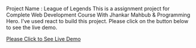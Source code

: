 Project Name : League of Legends
This is a assignment project for Complete Web Development Course With Jhankar Mahbub & Programming Hero. I've used react to build this project. Please click on the button below to see the live demo. 

<a href="https://react-router-08.netlify.app/" rel="nofollow" target="_blank">Please Click to See Live Demo</a>